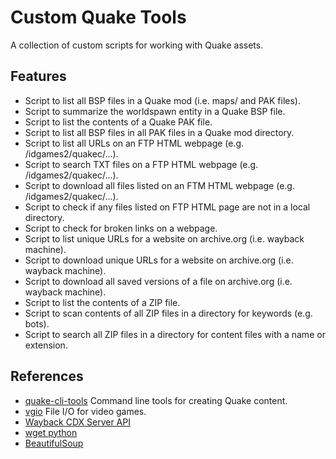 # Custom Quake Tools

A collection of custom scripts for working with Quake assets.

## Features

* Script to list all BSP files in a Quake mod (i.e. maps/ and PAK files).
* Script to summarize the worldspawn entity in a Quake BSP file.
* Script to list the contents of a Quake PAK file.
* Script to list all BSP files in all PAK files in a Quake mod directory.
* Script to list all URLs on an FTP HTML webpage (e.g. /idgames2/quakec/...).
* Script to search TXT files on a FTP HTML webpage (e.g. /idgames2/quakec/...).
* Script to download all files listed on an FTM HTML webpage (e.g. /idgames2/quakec/...).
* Script to check if any files listed on FTP HTML page are not in a local directory.
* Script to check for broken links on a webpage.
* Script to list unique URLs for a website on archive.org (i.e. wayback machine).
* Script to download unique URLs for a website on archive.org (i.e. wayback machine).
* Script to download all saved versions of a file on archive.org (i.e. wayback machine).
* Script to list the contents of a ZIP file.
* Script to scan contents of all ZIP files in a directory for keywords (e.g. bots).
* Script to search all ZIP files in a directory for content files with a name or extension.

## References

* [quake-cli-tools](https://github.com/joshuaskelly/quake-cli-tools/) Command line tools for creating Quake content.
* [vgio](https://github.com/joshuaskelly/vgio/) File I/O for video games.
* [Wayback CDX Server API](https://github.com/internetarchive/wayback/tree/master/wayback-cdx-server)
* [wget python](https://pypi.org/project/wget/)
* [BeautifulSoup](https://www.crummy.com/software/BeautifulSoup/)
